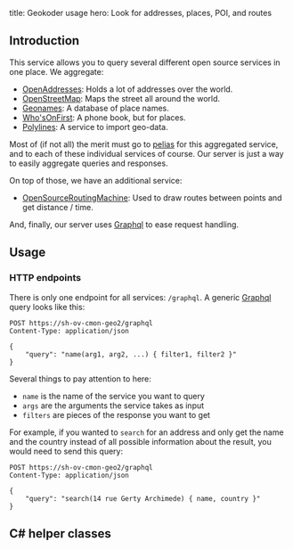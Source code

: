 title: Geokoder usage
hero: Look for addresses, places, POI, and routes

Introduction
------------

This service allows you to query several different open source services in one place. We aggregate:

- [OpenAddresses][OA]: Holds a lot of addresses over the world.
- [OpenStreetMap][OSM]: Maps the street all around the world.
- [Geonames][GEO]: A database of place names.
- [Who'sOnFirst][WOF]: A phone book, but for places.
- [Polylines][POL]: A service to import geo-data.

Most of (if not all) the merit must go to [pelias][PEL] for this aggregated service,
and to each of these individual services of course. Our server is just a way to easily
aggregate queries and responses.

On top of those, we have an additional service:

- [OpenSourceRoutingMachine][OSRM]: Used to draw routes between points and get distance / time.

And, finally, our server uses [Graphql][GQL] to ease request handling.

Usage
-----

### HTTP endpoints

There is only one endpoint for all services: `/graphql`. A generic [Graphql][GQL] query looks
like this:

```http
POST https://sh-ov-cmon-geo2/graphql
Content-Type: application/json

{
    "query": "name(arg1, arg2, ...) { filter1, filter2 }"
}
```

Several things to pay attention to here:

- `name` is the name of the service you want to query
- `args` are the arguments the service takes as input
- `filters` are pieces of the response you want to get

For example, if you wanted to `search` for an address and only get the name and the country
instead of all possible information about the result, you would need to send this query:

```http
POST https://sh-ov-cmon-geo2/graphql
Content-Type: application/json

{
    "query": "search(14 rue Gerty Archimede) { name, country }"
}
```

C# helper classes
-----------------

[OA]: https://openaddresses.io/
[OSM]: https://www.openstreetmap.org/
[GEO]: http://www.geonames.org/
[WOF]: https://www.whosonfirst.org/
[POL]: https://developers.google.com/maps/documentation/utilities/polylinealgorithm
[OSRM]: http://project-osrm.org/
[PEL]: https://github.com/pelias/pelias/
[GQL]: https://graphql.org/